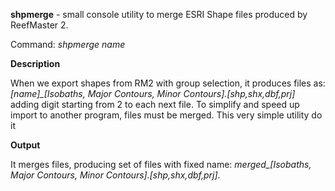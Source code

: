 **shpmerge** - small console utility to merge ESRI Shape files produced by ReefMaster 2.

Command:
*shpmerge name*

**Description**

When we export shapes from RM2 with group selection, it produces files as:
*[name]_[Isobaths, Major Contours, Minor Contours].[shp,shx,dbf,prj]*
adding digit starting from 2 to each next file.
To simplify and speed up import to another program, files must be merged.
This very simple utility do it

**Output**

It merges files, producing set of files with fixed name:
*merged_[Isobaths, Major Contours, Minor Contours].[shp,shx,dbf,prj]*.

